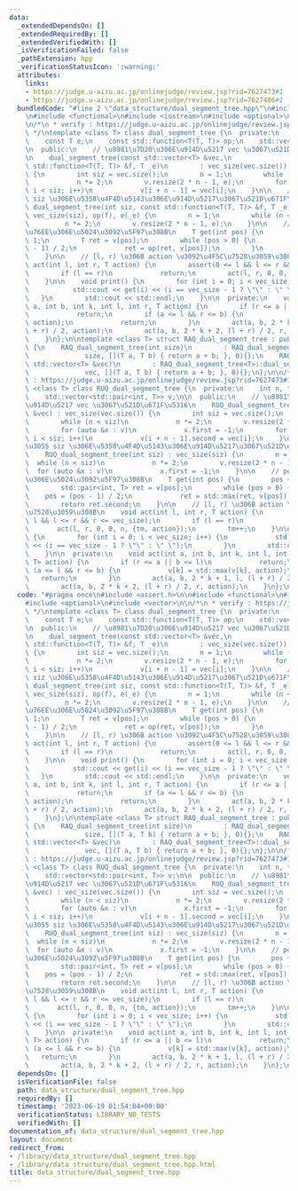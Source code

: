 ```yaml
---
data:
  _extendedDependsOn: []
  _extendedRequiredBy: []
  _extendedVerifiedWith: []
  _isVerificationFailed: false
  _pathExtension: hpp
  _verificationStatusIcon: ':warning:'
  attributes:
    links:
    - https://judge.u-aizu.ac.jp/onlinejudge/review.jsp?rid=7627473#1
    - https://judge.u-aizu.ac.jp/onlinejudge/review.jsp?rid=7627486#1
  bundledCode: "#line 2 \"data_structure/dual_segment_tree.hpp\"\n#include <assert.h>\n\
    \n#include <functional>\n#include <iostream>\n#include <optional>\n#include <vector>\n\
    \n/*\n * verify : https://judge.u-aizu.ac.jp/onlinejudge/review.jsp?rid=7627486#1\n\
    \ */\ntemplate <class T> class dual_segment_tree {\n  private:\n    int n, vec_size;\n\
    \    const T e;\n    const std::function<T(T, T)> op;\n    std::vector<T> v;\n\
    \n  public:\n    // \u8981\u7D20\u306E\u914D\u5217 vec \u3067\u521D\u671F\u5316\
    \n    dual_segment_tree(const std::vector<T> &vec,\n                      const\
    \ std::function<T(T, T)> &f, T _e)\n        : vec_size(vec.size()), op(f), e(_e)\
    \ {\n        int siz = vec.size();\n        n = 1;\n        while (n < siz)\n\
    \            n *= 2;\n        v.resize(2 * n - 1, e);\n        for (int i = 0;\
    \ i < siz; i++)\n            v[i + n - 1] = vec[i];\n    }\n\n    // \u9577\u3055\
    \ siz \u306E\u5358\u4F4D\u5143\u306E\u914D\u5217\u3067\u521D\u671F\u5316\n   \
    \ dual_segment_tree(int siz, const std::function<T(T, T)> &f, T _e)\n        :\
    \ vec_size(siz), op(f), e(_e) {\n        n = 1;\n        while (n < siz)\n   \
    \         n *= 2;\n        v.resize(2 * n - 1, e);\n    }\n\n    // pos \u756A\
    \u76EE\u306E\u5024\u3092\u5F97\u308B\n    T get(int pos) {\n        pos += n -\
    \ 1;\n        T ret = v[pos];\n        while (pos > 0) {\n            pos = (pos\
    \ - 1) / 2;\n            ret = op(ret, v[pos]);\n        }\n        return ret;\n\
    \    }\n\n    // [l, r) \u306B action \u3092\u4F5C\u7528\u3059\u308B\n    void\
    \ act(int l, int r, T action) {\n        assert(0 <= l && l <= r && r <= vec_size);\n\
    \        if (l == r)\n            return;\n        act(l, r, 0, 0, n, action);\n\
    \    }\n\n    void print() {\n        for (int i = 0; i < vec_size; i++) {\n \
    \           std::cout << get(i) << (i == vec_size - 1 ? \"\" : \" \");\n     \
    \   }\n        std::cout << std::endl;\n    }\n\n  private:\n    void act(int\
    \ a, int b, int k, int l, int r, T action) {\n        if (r <= a || b <= l)\n\
    \            return;\n        if (a <= l && r <= b) {\n            v[k] = op(v[k],\
    \ action);\n            return;\n        }\n        act(a, b, 2 * k + 1, l, (l\
    \ + r) / 2, action);\n        act(a, b, 2 * k + 2, (l + r) / 2, r, action);\n\
    \    }\n};\n\ntemplate <class T> struct RAQ_dual_segment_tree : public dual_segment_tree<T>\
    \ {\n    RAQ_dual_segment_tree(int size)\n        : RAQ_dual_segment_tree<T>::dual_segment_tree(\n\
    \              size, [](T a, T b) { return a + b; }, 0){};\n    RAQ_dual_segment_tree(const\
    \ std::vector<T> &vec)\n        : RAQ_dual_segment_tree<T>::dual_segment_tree(\n\
    \              vec, [](T a, T b) { return a + b; }, 0){};\n};\n\n/*\n * verify\
    \ : https://judge.u-aizu.ac.jp/onlinejudge/review.jsp?rid=7627473#1\n */\ntemplate\
    \ <class T> class RUQ_dual_segment_tree {\n  private:\n    int n, tm = 0, vec_size;\n\
    \    std::vector<std::pair<int, T>> v;\n\n  public:\n    // \u8981\u7D20\u306E\
    \u914D\u5217 vec \u3067\u521D\u671F\u5316\n    RUQ_dual_segment_tree(const std::vector<T>\
    \ &vec) : vec_size(vec.size()) {\n        int siz = vec.size();\n        n = 1;\n\
    \        while (n < siz)\n            n *= 2;\n        v.resize(2 * n - 1);\n\
    \        for (auto &x : v)\n            x.first = -1;\n        for (int i = 0;\
    \ i < siz; i++)\n            v[i + n - 1].second = vec[i];\n    }\n\n    // \u9577\
    \u3055 siz \u306E\u5358\u4F4D\u5143\u306E\u914D\u5217\u3067\u521D\u671F\u5316\n\
    \    RUQ_dual_segment_tree(int siz) : vec_size(siz) {\n        n = 1;\n      \
    \  while (n < siz)\n            n *= 2;\n        v.resize(2 * n - 1);\n      \
    \  for (auto &x : v)\n            x.first = -1;\n    }\n\n    // pos \u756A\u76EE\
    \u306E\u5024\u3092\u5F97\u308B\n    T get(int pos) {\n        pos += n - 1;\n\
    \        std::pair<int, T> ret = v[pos];\n        while (pos > 0) {\n        \
    \    pos = (pos - 1) / 2;\n            ret = std::max(ret, v[pos]);\n        }\n\
    \        return ret.second;\n    }\n\n    // [l, r) \u306B action \u3092\u4F5C\
    \u7528\u3059\u308B\n    void act(int l, int r, T action) {\n        assert(0 <=\
    \ l && l <= r && r <= vec_size);\n        if (l == r)\n            return;\n \
    \       act(l, r, 0, 0, n, {tm, action});\n        tm++;\n    }\n\n    void print()\
    \ {\n        for (int i = 0; i < vec_size; i++) {\n            std::cout << get(i)\
    \ << (i == vec_size - 1 ? \"\" : \" \");\n        }\n        std::cout << std::endl;\n\
    \    }\n\n  private:\n    void act(int a, int b, int k, int l, int r, std::pair<int,\
    \ T> action) {\n        if (r <= a || b <= l)\n            return;\n        if\
    \ (a <= l && r <= b) {\n            v[k] = std::max(v[k], action);\n         \
    \   return;\n        }\n        act(a, b, 2 * k + 1, l, (l + r) / 2, action);\n\
    \        act(a, b, 2 * k + 2, (l + r) / 2, r, action);\n    }\n};\n"
  code: "#pragma once\n#include <assert.h>\n\n#include <functional>\n#include <iostream>\n\
    #include <optional>\n#include <vector>\n\n/*\n * verify : https://judge.u-aizu.ac.jp/onlinejudge/review.jsp?rid=7627486#1\n\
    \ */\ntemplate <class T> class dual_segment_tree {\n  private:\n    int n, vec_size;\n\
    \    const T e;\n    const std::function<T(T, T)> op;\n    std::vector<T> v;\n\
    \n  public:\n    // \u8981\u7D20\u306E\u914D\u5217 vec \u3067\u521D\u671F\u5316\
    \n    dual_segment_tree(const std::vector<T> &vec,\n                      const\
    \ std::function<T(T, T)> &f, T _e)\n        : vec_size(vec.size()), op(f), e(_e)\
    \ {\n        int siz = vec.size();\n        n = 1;\n        while (n < siz)\n\
    \            n *= 2;\n        v.resize(2 * n - 1, e);\n        for (int i = 0;\
    \ i < siz; i++)\n            v[i + n - 1] = vec[i];\n    }\n\n    // \u9577\u3055\
    \ siz \u306E\u5358\u4F4D\u5143\u306E\u914D\u5217\u3067\u521D\u671F\u5316\n   \
    \ dual_segment_tree(int siz, const std::function<T(T, T)> &f, T _e)\n        :\
    \ vec_size(siz), op(f), e(_e) {\n        n = 1;\n        while (n < siz)\n   \
    \         n *= 2;\n        v.resize(2 * n - 1, e);\n    }\n\n    // pos \u756A\
    \u76EE\u306E\u5024\u3092\u5F97\u308B\n    T get(int pos) {\n        pos += n -\
    \ 1;\n        T ret = v[pos];\n        while (pos > 0) {\n            pos = (pos\
    \ - 1) / 2;\n            ret = op(ret, v[pos]);\n        }\n        return ret;\n\
    \    }\n\n    // [l, r) \u306B action \u3092\u4F5C\u7528\u3059\u308B\n    void\
    \ act(int l, int r, T action) {\n        assert(0 <= l && l <= r && r <= vec_size);\n\
    \        if (l == r)\n            return;\n        act(l, r, 0, 0, n, action);\n\
    \    }\n\n    void print() {\n        for (int i = 0; i < vec_size; i++) {\n \
    \           std::cout << get(i) << (i == vec_size - 1 ? \"\" : \" \");\n     \
    \   }\n        std::cout << std::endl;\n    }\n\n  private:\n    void act(int\
    \ a, int b, int k, int l, int r, T action) {\n        if (r <= a || b <= l)\n\
    \            return;\n        if (a <= l && r <= b) {\n            v[k] = op(v[k],\
    \ action);\n            return;\n        }\n        act(a, b, 2 * k + 1, l, (l\
    \ + r) / 2, action);\n        act(a, b, 2 * k + 2, (l + r) / 2, r, action);\n\
    \    }\n};\n\ntemplate <class T> struct RAQ_dual_segment_tree : public dual_segment_tree<T>\
    \ {\n    RAQ_dual_segment_tree(int size)\n        : RAQ_dual_segment_tree<T>::dual_segment_tree(\n\
    \              size, [](T a, T b) { return a + b; }, 0){};\n    RAQ_dual_segment_tree(const\
    \ std::vector<T> &vec)\n        : RAQ_dual_segment_tree<T>::dual_segment_tree(\n\
    \              vec, [](T a, T b) { return a + b; }, 0){};\n};\n\n/*\n * verify\
    \ : https://judge.u-aizu.ac.jp/onlinejudge/review.jsp?rid=7627473#1\n */\ntemplate\
    \ <class T> class RUQ_dual_segment_tree {\n  private:\n    int n, tm = 0, vec_size;\n\
    \    std::vector<std::pair<int, T>> v;\n\n  public:\n    // \u8981\u7D20\u306E\
    \u914D\u5217 vec \u3067\u521D\u671F\u5316\n    RUQ_dual_segment_tree(const std::vector<T>\
    \ &vec) : vec_size(vec.size()) {\n        int siz = vec.size();\n        n = 1;\n\
    \        while (n < siz)\n            n *= 2;\n        v.resize(2 * n - 1);\n\
    \        for (auto &x : v)\n            x.first = -1;\n        for (int i = 0;\
    \ i < siz; i++)\n            v[i + n - 1].second = vec[i];\n    }\n\n    // \u9577\
    \u3055 siz \u306E\u5358\u4F4D\u5143\u306E\u914D\u5217\u3067\u521D\u671F\u5316\n\
    \    RUQ_dual_segment_tree(int siz) : vec_size(siz) {\n        n = 1;\n      \
    \  while (n < siz)\n            n *= 2;\n        v.resize(2 * n - 1);\n      \
    \  for (auto &x : v)\n            x.first = -1;\n    }\n\n    // pos \u756A\u76EE\
    \u306E\u5024\u3092\u5F97\u308B\n    T get(int pos) {\n        pos += n - 1;\n\
    \        std::pair<int, T> ret = v[pos];\n        while (pos > 0) {\n        \
    \    pos = (pos - 1) / 2;\n            ret = std::max(ret, v[pos]);\n        }\n\
    \        return ret.second;\n    }\n\n    // [l, r) \u306B action \u3092\u4F5C\
    \u7528\u3059\u308B\n    void act(int l, int r, T action) {\n        assert(0 <=\
    \ l && l <= r && r <= vec_size);\n        if (l == r)\n            return;\n \
    \       act(l, r, 0, 0, n, {tm, action});\n        tm++;\n    }\n\n    void print()\
    \ {\n        for (int i = 0; i < vec_size; i++) {\n            std::cout << get(i)\
    \ << (i == vec_size - 1 ? \"\" : \" \");\n        }\n        std::cout << std::endl;\n\
    \    }\n\n  private:\n    void act(int a, int b, int k, int l, int r, std::pair<int,\
    \ T> action) {\n        if (r <= a || b <= l)\n            return;\n        if\
    \ (a <= l && r <= b) {\n            v[k] = std::max(v[k], action);\n         \
    \   return;\n        }\n        act(a, b, 2 * k + 1, l, (l + r) / 2, action);\n\
    \        act(a, b, 2 * k + 2, (l + r) / 2, r, action);\n    }\n};\n"
  dependsOn: []
  isVerificationFile: false
  path: data_structure/dual_segment_tree.hpp
  requiredBy: []
  timestamp: '2023-06-19 01:54:04+09:00'
  verificationStatus: LIBRARY_NO_TESTS
  verifiedWith: []
documentation_of: data_structure/dual_segment_tree.hpp
layout: document
redirect_from:
- /library/data_structure/dual_segment_tree.hpp
- /library/data_structure/dual_segment_tree.hpp.html
title: data_structure/dual_segment_tree.hpp
---
```

